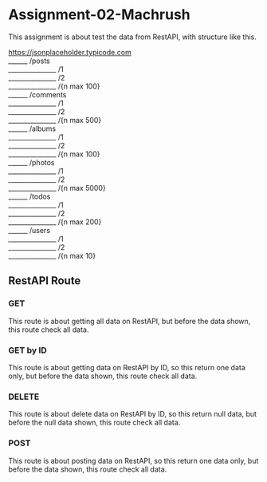 # Assignment-02-Machrush
This assignment is about test the data from RestAPI, with structure like this.

https://jsonplaceholder.typicode.com<br/>
______ /posts<br/>
_______________ /1<br/>
_______________ /2<br/>
_______________ /{n max 100}<br/>
______ /comments<br/>
_______________ /1<br/>
_______________ /2<br/>
_______________ /{n max 500}<br/>
______ /albums<br/>
_______________ /1<br/>
_______________ /2<br/>
_______________ /{n max 100}<br/>
______ /photos<br/>
_______________ /1<br/>
_______________ /2<br/>
_______________ /{n max 5000}<br/>
______ /todos<br/>
_______________ /1<br/>
_______________ /2<br/>
_______________ /{n max 200}<br/>
______ /users<br/>
_______________ /1<br/>
_______________ /2<br/>
_______________ /{n max 10}<br/>

## RestAPI Route
### GET
This route is about getting all data on RestAPI, but before the data shown, this route check all data.
### GET by ID
This route is about getting data on RestAPI by ID, so this return one data only, but before the data shown, this route check all data.
### DELETE
This route is about delete data on RestAPI by ID, so this return null data, but before the null data shown, this route check all data.
### POST
This route is about posting data on RestAPI, so this return one data only, but before the data shown, this route check all data.
